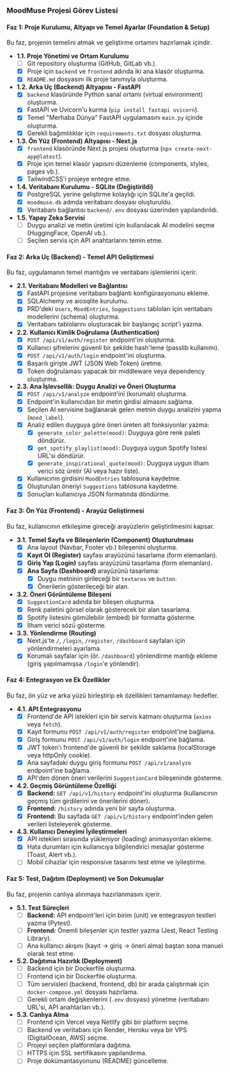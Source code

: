### **MoodMuse Projesi Görev Listesi**

#### **Faz 1: Proje Kurulumu, Altyapı ve Temel Ayarlar (Foundation & Setup)**

Bu faz, projenin temelini atmak ve geliştirme ortamını hazırlamak içindir.

*   **1.1. Proje Yönetimi ve Ortam Kurulumu**
    *   [ ] Git repository oluşturma (GitHub, GitLab vb.).
    *   [x] Proje için `backend` ve `frontend` adında iki ana klasör oluşturma.
    *   [x] `README.md` dosyasını ilk proje tanımıyla oluşturma.

*   **1.2. Arka Uç (Backend) Altyapısı - FastAPI**
    *   [x] `backend` klasöründe Python sanal ortamı (virtual environment) oluşturma.
    *   [x] FastAPI ve Uvicorn'u kurma (`pip install fastapi uvicorn`).
    *   [x] Temel "Merhaba Dünya" FastAPI uygulamasını `main.py` içinde oluşturma.
    *   [x] Gerekli bağımlılıklar için `requirements.txt` dosyası oluşturma.

*   **1.3. Ön Yüz (Frontend) Altyapısı - Next.js**
    *   [x] `frontend` klasöründe Next.js projesi oluşturma (`npx create-next-app@latest`).
    *   [x] Proje için temel klasör yapısını düzenleme (components, styles, pages vb.).
    *   [x] TailwindCSS'i projeye entegre etme.

*   **1.4. Veritabanı Kurulumu - SQLite (Değiştirildi)**
    *   [x] PostgreSQL yerine geliştirme kolaylığı için SQLite'a geçildi.
    *   [x] `moodmuse.db` adında veritabanı dosyası oluşturuldu.
    *   [x] Veritabanı bağlantısı `backend/.env` dosyası üzerinden yapılandırıldı.

*   **1.5. Yapay Zeka Servisi**
    *   [ ] Duygu analizi ve metin üretimi için kullanılacak AI modelini seçme (HuggingFace, OpenAI vb.).
    *   [ ] Seçilen servis için API anahtarlarını temin etme.

#### **Faz 2: Arka Uç (Backend) - Temel API Geliştirmesi**

Bu faz, uygulamanın temel mantığını ve veritabanı işlemlerini içerir.

*   **2.1. Veritabanı Modelleri ve Bağlantısı**
    *   [x] FastAPI projesine veritabanı bağlantı konfigürasyonunu ekleme.
    *   [x] SQLAlchemy ve aiosqlite kurulumu.
    *   [x] PRD'deki `Users`, `MoodEntries`, `Suggestions` tabloları için veritabanı modellerini (schema) oluşturma.
    *   [x] Veritabanı tablolarını oluşturacak bir başlangıç script'i yazma.

*   **2.2. Kullanıcı Kimlik Doğrulama (Authentication)**
    *   [x] `POST /api/v1/auth/register` endpoint'ini oluşturma.
    *   [x] Kullanıcı şifrelerini güvenli bir şekilde hash'leme (passlib kullanımı).
    *   [x] `POST /api/v1/auth/login` endpoint'ini oluşturma.
    *   [x] Başarılı girişte JWT (JSON Web Token) üretme.
    *   [x] Token doğrulaması yapacak bir middleware veya dependency oluşturma.

*   **2.3. Ana İşlevsellik: Duygu Analizi ve Öneri Oluşturma**
    *   [x] `POST /api/v1/analyze` endpoint'ini (korumalı) oluşturma.
    *   [x] Endpoint'in kullanıcıdan bir metin girdisi almasını sağlama.
    *   [x] Seçilen AI servisine bağlanarak gelen metnin duygu analizini yapma (`mood_label`).
    *   [x] Analiz edilen duyguya göre öneri üreten alt fonksiyonlar yazma:
        *   [x] `generate_color_palette(mood)`: Duyguya göre renk paleti döndürür.
        *   [x] `get_spotify_playlist(mood)`: Duyguya uygun Spotify listesi URL'si döndürür.
        *   [x] `generate_inspirational_quote(mood)`: Duyguya uygun ilham verici söz üretir (AI veya hazır liste).
    *   [x] Kullanıcının girdisini `MoodEntries` tablosuna kaydetme.
    *   [x] Oluşturulan öneriyi `Suggestions` tablosuna kaydetme.
    *   [x] Sonuçları kullanıcıya JSON formatında döndürme.

#### **Faz 3: Ön Yüz (Frontend) - Arayüz Geliştirmesi**

Bu faz, kullanıcının etkileşime gireceği arayüzlerin geliştirilmesini kapsar.

*   **3.1. Temel Sayfa ve Bileşenlerin (Component) Oluşturulması**
    *   [x] Ana layout (Navbar, Footer vb.) bileşenini oluşturma.
    *   [x] **Kayıt Ol (Register)** sayfası arayüzünü tasarlama (form elemanları).
    *   [x] **Giriş Yap (Login)** sayfası arayüzünü tasarlama (form elemanları).
    *   [x] **Ana Sayfa (Dashboard)** arayüzünü tasarlama:
        *   [x] Duygu metninin girileceği bir `textarea` ve `button`.
        *   [x] Önerilerin gösterileceği bir alan.

*   **3.2. Öneri Görüntüleme Bileşeni**
    *   [x] `SuggestionCard` adında bir bileşen oluşturma.
    *   [x] Renk paletini görsel olarak gösterecek bir alan tasarlama.
    *   [x] Spotify listesini gömülebilir (embed) bir formatta gösterme.
    *   [x] İlham verici sözü gösterme.

*   **3.3. Yönlendirme (Routing)**
    *   [x] Next.js'te `/`, `/login`, `/register`, `/dashboard` sayfaları için yönlendirmeleri ayarlama.
    *   [x] Korumalı sayfalar için (ör. `/dashboard`) yönlendirme mantığı ekleme (giriş yapılmamışsa `/login`'e yönlendir).

#### **Faz 4: Entegrasyon ve Ek Özellikler**

Bu faz, ön yüz ve arka yüzü birleştirip ek özellikleri tamamlamayı hedefler.

*   **4.1. API Entegrasyonu**
    *   [x] Frontend'de API istekleri için bir servis katmanı oluşturma (`axios` veya `fetch`).
    *   [x] Kayıt formunu `POST /api/v1/auth/register` endpoint'ine bağlama.
    *   [x] Giriş formunu `POST /api/v1/auth/login` endpoint'ine bağlama.
    *   [x] JWT token'ı frontend'de güvenli bir şekilde saklama (localStorage veya httpOnly cookie).
    *   [x] Ana sayfadaki duygu giriş formunu `POST /api/v1/analyze` endpoint'ine bağlama.
    *   [x] API'den dönen öneri verilerini `SuggestionCard` bileşeninde gösterme.

*   **4.2. Geçmiş Görüntüleme Özelliği**
    *   [x] **Backend:** `GET /api/v1/history` endpoint'ini oluşturma (kullanıcının geçmiş tüm girdilerini ve önerilerini döner).
    *   [x] **Frontend:** `/history` adında yeni bir sayfa oluşturma.
    *   [x] **Frontend:** Bu sayfada `GET /api/v1/history` endpoint'inden gelen verileri listeleyerek gösterme.

*   **4.3. Kullanıcı Deneyimi İyileştirmeleri**
    *   [x] API istekleri sırasında yükleniyor (loading) animasyonları ekleme.
    *   [x] Hata durumları için kullanıcıya bilgilendirici mesajlar gösterme (Toast, Alert vb.).
    *   [ ] Mobil cihazlar için responsive tasarımı test etme ve iyileştirme.

#### **Faz 5: Test, Dağıtım (Deployment) ve Son Dokunuşlar**

Bu faz, projenin canlıya alınmaya hazırlanmasını içerir.

*   **5.1. Test Süreçleri**
    *   [ ] **Backend:** API endpoint'leri için birim (unit) ve entegrasyon testleri yazma (Pytest).
    *   [ ] **Frontend:** Önemli bileşenler için testler yazma (Jest, React Testing Library).
    *   [ ] Ana kullanıcı akışını (kayıt -> giriş -> öneri alma) baştan sona manuel olarak test etme.

*   **5.2. Dağıtıma Hazırlık (Deployment)**
    *   [ ] Backend için bir Dockerfile oluşturma.
    *   [ ] Frontend için bir Dockerfile oluşturma.
    *   [ ] Tüm servisleri (backend, frontend, db) bir arada çalıştırmak için `docker-compose.yml` dosyası hazırlama.
    *   [ ] Gerekli ortam değişkenlerini (`.env` dosyası) yönetme (veritabanı URL'si, API anahtarları vb.).

*   **5.3. Canlıya Alma**
    *   [ ] Frontend için Vercel veya Netlify gibi bir platform seçme.
    *   [ ] Backend ve veritabanı için Render, Heroku veya bir VPS (DigitalOcean, AWS) seçme.
    *   [ ] Projeyi seçilen platformlara dağıtma.
    *   [ ] HTTPS için SSL sertifikasını yapılandırma.
    *   [ ] Proje dokümantasyonunu (README) güncelleme. 